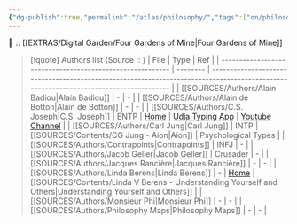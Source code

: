 ```yaml
---
{"dg-publish":true,"permalink":"/atlas/philosophy/","tags":["on/philosophy"],"created":"2023-02-18T15:16:26.544+01:00","updated":"2023-04-06T19:34:46.726+02:00"}
---
```


🔼 :: [[EXTRAS/Digital Garden/Four Gardens of Mine\|Four Gardens of Mine]]
> [!quote] Authors list
> (Source :: )
>| File                                                      | Type     | Ref                                                                                                                                  |
| --------------------------------------------------------- | -------- | ------------------------------------------------------------------------------------------------------------------------------------ |
| [[SOURCES/Authors/Alain Badiou\|Alain Badiou]]         | \-       | \-                                                                                                                                   |
| [[SOURCES/Authors/Alain de Botton\|Alain de Botton]]   | \-       | \-                                                                                                                                   |
| [[SOURCES/Authors/C.S. Joseph\|C.S. Joseph]]           | ENTP     | [Home](https://csjoseph.life/) \| [Udja Typing App](https://www.udja.app/#/) \| [Youtube Channel](https://www.youtube.com/@CSJoseph) |
| [[SOURCES/Authors/Carl Jung\|Carl Jung]]               | INTP     | [[SOURCES/Contents/CG Jung - Aion\|Aion]] \| Psychological Types                                                                                      |
| [[SOURCES/Authors/Contrapoints\|Contrapoints]]         | INFJ     | \-                                                                                                                                   |
| [[SOURCES/Authors/Jacob Geller\|Jacob Geller]]         | Crusader | \-                                                                                                                                   |
| [[SOURCES/Authors/Jacques Rancière\|Jacques Rancière]] | \-       | \-                                                                                                                                   |
| [[SOURCES/Authors/Linda Berens\|Linda Berens]]         | \-       | [Home](https://lindaberens.com/) \| [[SOURCES/Contents/Linda V Berens - Understanding Yourself and Others\|Understanding Yourself and Others]]        |
| [[SOURCES/Authors/Monsieur Phi\|Monsieur Phi]]         | \-       | \-                                                                                                                                   |
| [[SOURCES/Authors/Philosophy Maps\|Philosophy Maps]]   | \-       | \-                                                                                                                                   |


